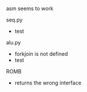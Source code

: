 asm seems to work

seq.py
- test

alu.py
- forkjoin is not defined
- test

ROMB 
- returns the wrong interface

